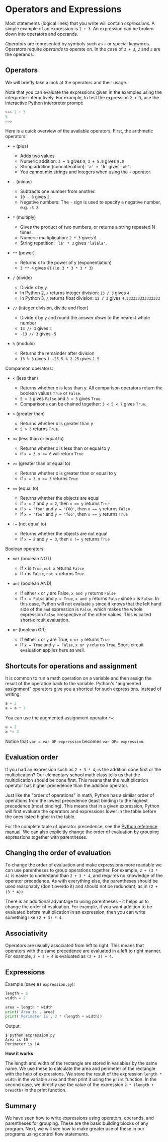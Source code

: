 # Operators and Expressions

Most statements (logical lines) that you write will contain _expressions_. A simple example of an expression is `2 + 3`. An expression can be broken down into operators and operands.

_Operators_ are represented by symbols such as `+` or special keywords. Operators require _operands_ to operate on. In the case of `2 + 3`, `2` and `3` are the operands.

## Operators

We will briefly take a look at the operators and their usage.

Note that you can evaluate the expressions given in the examples using the interpreter interactively. For example, to test the expression `2 + 3`, use the interactive Python interpreter prompt:

```python
>>> 2 + 3
5
>>>
```

Here is a quick overview of the available operators. First, the arithmetic operators:

- `+` (plus)
    - Adds two values
    - Numeric addition: `3 + 5` gives `8`, `3 + 5.0` gives `8.0`
    - String addition (concatenation): `'a' + 'b'` gives `'ab'`.
    - You cannot mix strings and integers when using the `+` operator.

- `-` (minus)
    - Subtracts one number from another.
    - `10 - 8` gives `2`.
    - Negative numbers: The `-` sign is used to specify a negative number, e.g. `-5.2`.

- `*` (multiply)
    - Gives the product of two numbers, or returns a string repeated N times.
    - Numeric multiplication: `2 * 3` gives `6`.
    - String repetition: `'la' * 3` gives `'lalala'`.

- `**` (power)
    - Returns x to the power of y (exponentiation)
    - `3 ** 4` gives `81` (i.e. `3 * 3 * 3 * 3`)

- `/` (divide)
    - Divide x by y
    - In Python 2, `/` returns integer division: `13 / 3` gives `4`
    - In Python 3, `/` returns float division: `13 / 3` gives `4.333333333333333`

- `//` (integer division, divide and floor)
    - Divide x by y and round the answer _down_ to the nearest whole number
    - `13 // 3` gives `4`
    - `-13 // 3` gives `-5`

- `%` (modulo)
    - Returns the remainder after division
    - `13 % 3` gives `1`. `-25.5 % 2.25` gives `1.5`.

Comparison operators:

- `<` (less than)
    - Returns whether x is less than y. All comparison operators return the boolean values `True` or `False`.
    - `5 < 3` gives `False` and `3 < 5` gives `True`.
    - Comparisons can be chained together: `3 < 5 < 7` gives `True`.

- `>` (greater than)
    - Returns whether x is greater than y
    - `5 > 3` returns `True`.

- `<=` (less than or equal to)
    - Returns whether x is less than or equal to y
    - if `x = 3`, `x <= 6` will return `True`

- `>=` (greater than or equal to)
    - Returns whether x is greater than or equal to y
    - if `x = 3`, `x >= 3` returns `True`

- `==` (equal to)
    - Returns whether the objects are equal
    - if `x = 2` and `y = 2`, then `x == y` returns `True`
    - if `x = 'foo'` and `y = 'FOO'`, then `x == y` returns `False`
    - if `x = 'foo'` and `y = 'foo'`, then `x == y` returns `True`

- `!=` (not equal to)
    - Returns whether the objects are not equal
    - if `x = 2` and `y = 3`, then `x != y` returns `True`

Boolean operators:

- `not` (boolean NOT)
    - If x is `True`, `not x` returns `False`
    - If x is `False`, `not x` returns `True`.

- `and` (boolean AND)
    - If either `x` or `y` are False, `x and y` returns `False`
    - If `x = False` and `y = True`, `x and y` returns `False` since `x` is `False`. In this case, Python will not evaluate `y` since it knows that the left hand side of the `and` expression is `False`, which makes the whole expression `False` irrespective of the other values. This is called short-circuit evaluation.

- `or` (boolean OR)
    - If either `x` or `y` are True, `x or y` returns `True`
    - If `x = True` and `y = False`, `x or y` returns `True`. Short-circuit evaluation applies here as well.

## Shortcuts for operations and assignment

It is common to run a math operation on a variable and then assign the result of the operation back to the variable. Python's "augmented assignment" operators give you a shortcut for such expressions. Instead of writing:

```python
a = 2
a = a * 3
```

You can use the augmented assignment operator `*=`:

```python
a = 2
a *= 3
```

Notice that `var = var OP expression` becomes `var OP= expression`.

## Evaluation order

If you had an expression such as `2 + 3 * 4`, is the addition done first or the multiplication? Our elementary school math class tells us that the multiplication should be done first. This means that the multiplication operator has higher precedence than the addition operator.

Just like the "order of operations" in math, Python has a similar order of operations from the lowest precedence (least binding) to the highest precedence (most binding). This means that in a given expression, Python will first evaluate the operators and expressions lower in the table before the ones listed higher in the table.

For the complete table of operator precedence, see the [Python reference manual](http://docs.python.org/3/reference/expressions.html#operator-precedence). We can also explicitly change the order of evaluation by grouping expressions together with parentheses.

## Changing the order of evaluation

To change the order of evaluation and make expressions more readable we can use parentheses to group operations together. For example, `2 + (3 * 4)` is easier to understand than `2 + 3 * 4`, and requires no knowledge of the operator precedence. As with everything else, the parentheses should be used reasonably (don't overdo it) and should not be redundant, as in `(2 + (3 * 4))`.

There is an additional advantage to using parentheses - it helps us to change the order of evaluation. For example, if you want addition to be evaluated before multiplication in an expression, then you can write something like `(2 + 3) * 4`.

## Associativity

Operators are usually associated from left to right. This means that operators with the same precedence are evaluated in a left to right manner. For example, `2 + 3 + 4` is evaluated as `(2 + 3) + 4`.

## Expressions

Example (save as `expression.py`):

```python
length = 5
width = 2

area = length * width
print('Area is', area)
print('Perimeter is', 2 * (length + width))
```

Output:

```
$ python expression.py
Area is 10
Perimeter is 14
```

**How it works**

The length and width of the rectangle are stored in variables by the same name. We use these to calculate the area and perimeter of the rectangle with the help of expressions. We store the result of the expression `length * width` in the variable `area` and then print it using the `print` function. In the second case, we directly use the value of the expression `2 * (length + breadth)` in the print function.

## Summary

We have seen how to write expressions using operators, operands, and parentheses for grouping. These are the basic building blocks of any program. Next, we will see how to make greater use of these in our programs using control flow statements.
